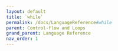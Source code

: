 ```yaml
---
layout: default
title: `while`
permalink: /docs/LanguageReference#while
parent: Control-flow and Loops
grand_parent: Language Reference
nav_order: 1
---
```


